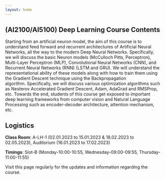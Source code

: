 ```yaml
---
layout: home
---
```

## (AI2100/AI5100) Deep Learning Course Contents

Starting from an artificial neuron model, the aim of this course is to understand feed forward and recurrent architectures of Artificial Neural Networks, all the way to the modern Deep Neural Networks. Specifically, we will discuss the basic Neuron models (McCulloch Pitts, Perceptron), Multi-Layer Perceptron (MLP), Convolutional Neural Networks (CNN), and Recurrent Neural Networks (RNN) (LSTM and GRU). We will understand the representational ability of these models along with how to train them using the Gradient Descent technique using the Backpropagation algorithm. Specifically, we will discuss various optimization algorithms such as Nesterov Accelerated Gradient Descent, Adam, AdaGrad and RMSProp, etc. Towards the end, students of this course get exposed to important deep learning frameworks from computer vision and Natural Language Processing such as encoder-decoder architecture, attention mechanism, etc.

## Logistics

**Class Room**: A-LH-1 (02.01.2023 to 15.01.2023 & 18.02.2023 to 02.05.2023), Auditorium (16.01.2023 to 17.02.2023)

**Timings**: Slot-B (Monday-10:00-10:55, Wednesday-09:00-09:55, Thursday-11:00-11:55)

Visit this page regularly for the updates and information regarding the course.<br>
